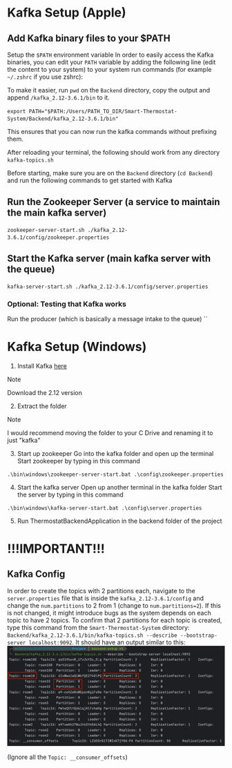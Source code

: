 # Kafka Setup (Apple)

## Add Kafka binary files to your $PATH
Setup the `$PATH` environment variable
In order to easily access the Kafka binaries, you can edit your `PATH` variable by adding the following line (edit the content to your system) to your system run commands (for example `~/.zshrc` if you use zshrc):

To make it easier, run `pwd` on the `Backend` directory, copy the output and append `/kafka_2.12-3.6.1/bin` to it.

`export PATH="$PATH:/Users/PATH_TO_DIR/Smart-Thermostat-System/Backend/kafka_2.12-3.6.1/bin"`

This ensures that you can now run the kafka commands without prefixing them.

After reloading your terminal, the following should work from any directory `kafka-topics.sh`

Before starting, make sure you are on the `Backend` directory (`cd Backend`) 
and run the following commands to get started with Kafka

## Run the Zookeeper Server (a service to maintain the main kafka server)
`zookeeper-server-start.sh ./kafka_2.12-3.6.1/config/zookeeper.properties
`

## Start the Kafka server (main kafka server with the queue)
`kafka-server-start.sh ./kafka_2.12-3.6.1/config/server.properties
`

### Optional: Testing that Kafka works
Run the producer (which is basically a message intake to the queue)
``

# Kafka Setup (Windows)
1. Install Kafka [here](https://kafka.apache.org/downloads)
> [!NOTE]
> Download the 2.12 version

2. Extract the folder
> [!NOTE]
> I would recommend moving the folder to your C Drive and renaming it to just "kafka"

3. Start up zookeeper
Go into the kafka folder and open up the terminal
Start zookeeper by typing in this command
```
.\bin\windows\zookeeper-server-start.bat .\config\zookeeper.properties
```

4. Start the kafka server
Open up another terminal in the kafka folder
Start the server by typing in this command
```
.\bin\windows\kafka-server-start.bat .\config\server.properties
```

5. Run ThermostatBackendApplication in the backend folder of the project

# !!!IMPORTANT!!!  
## Kafka Config 
In order to create the topics with 2 partitions each, navigate to the `server.properties` file that is inside the `kafka_2.12-3.6.1/config`
and change the `num.partitions` to 2 from 1 (change to `num.partitions=2`). If this is not changed, it might introduce bugs as
the system depends on each topic to have 2 topics. To confirm that 2 partitions for each topic is created, type this command from the `Smart-Thermostat-System` directory:
`Backend/kafka_2.12-3.6.1/bin/kafka-topics.sh --describe --bootstrap-server localhost:9092`. It should have an output similar to this:
![img.png](img.png)

(Ignore all the `Topic: __consumer_offsets`)


